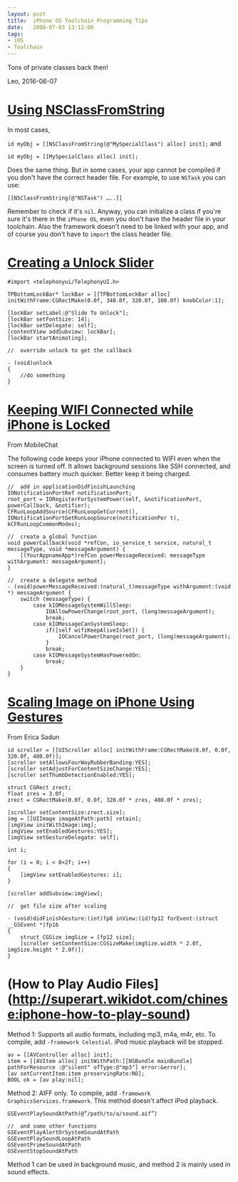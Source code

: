 ```yaml
---
layout: post
title:  iPhone OS Toolchain Programming Tips
date:   2008-07-03 13:12:00
tags:
- iOS
- Toolchain
---
```


Tons of private classes back then!

Leo, 2016-06-07

# [Using NSClassFromString](http://superart.wikidot.com/chinese:iphone-nsclassfromstring)

In most cases,
   
`id myObj = [[NSClassFromString(@"MySpecialClass") alloc] init];` and

`id myObj = [[MySpecialClass alloc] init];`

Does the same thing. But in some cases, your app cannot be compiled if you don't have the correct header file. For example, to use `NSTask` you can use:

`[[NSClassFromString(@"NSTask") …..]]`

Remember to check if it's `nil`. Anyway, you can initialize a class if you're sure it's there in the `iPhone OS`, even you don't have the header file in your toolchain. Also the framework doesn't need to be linked with your app, and of course you don't have to `import` the class header file.

# [Creating a Unlock Slider](http://superart.wikidot.com/chinese:iphone-create-a-slide-bar)

```
#import <telephonyui/TelephonyUI.h>

TPBottomLockBar* lockBar = [[TPBottomLockBar alloc] initWithFrame:CGRectMake(0.0f, 340.0f, 320.0f, 100.0f) knobColor:1];

[lockBar setLabel:@"Slide To Unlock"];
[lockBar setFontSize: 14];
[lockBar setDelegate: self];
[contentView addSubview: lockBar];
[lockBar startAnimating];

//	override unlock to get the callback

- (void)unlock
{
	//do something
}
```

# [Keeping WIFI Connected while iPhone is Locked](http://superart.wikidot.com/chinese:iphone-keep-wifi-alive-while-sleeping)

From MobileChat

The following code keeps your iPhone connected to WIFI even when the screen is turned off. It allows background sessions like SSH connected, and consumes battery much quicker. Better keep it being charged.

```
//	add in applicationDidFinishLaunching
IONotificationPortRef notificationPort;
root_port = IORegisterForSystemPower(self, &notificationPort, powerCallback, &notifier);
CFRunLoopAddSource(CFRunLoopGetCurrent(), IONotificationPortGetRunLoopSource(notificationPor t), kCFRunLoopCommonModes);

//	create a global function
void powerCallback(void *refCon, io_service_t service, natural_t messageType, void *messageArgument) {
	[(YourAppnameApp*)refCon powerMessageReceived: messageType withArgument: messageArgument];
}

//	create a delegate method
- (void)powerMessageReceived:(natural_t)messageType withArgument:(void *) messageArgument {
	switch (messageType) {
		case kIOMessageSystemWillSleep:
			IOAllowPowerChange(root_port, (long)messageArgument);
			break;
		case kIOMessageCanSystemSleep:
			if([self wifiKeepAliveIsSet]) {
				IOCancelPowerChange(root_port, (long)messageArgument);
			}
			break;
		case kIOMessageSystemHasPoweredOn:
			break;
	}
}
```

# [Scaling Image on iPhone Using Gestures](http://superart.wikidot.com/chinese:iphone-image-scaling)

From Erica Sadun

```
id scroller = [[UIScroller alloc] initWithFrame:CGRectMake(0.0f, 0.0f, 320.0f, 480.0f)];
[scroller setAllowsFourWayRubberBanding:YES];
[scroller setAdjustForContentSizeChange:YES];
[scroller setThumbDetectionEnabled:YES];

struct CGRect zrect;
float zres = 3.0f;
zrect = CGRectMake(0.0f, 0.0f, 320.0f * zres, 480.0f * zres);

[scroller setContentSize:zrect.size];
img = [[UIImage imageAtPath:path] retain];
[imgView initWithImage:img];
[imgView setEnabledGestures:YES];
[imgView setGestureDelegate: self];

int i;

for (i = 0; i < 0×2f; i++)
{
	[imgView setEnabledGestures: i];
}

[scroller addSubview:imgView];

//	get file size after scaling

- (void)didFinishGesture:(int)fp8 inView:(id)fp12 forEvent:(struct __GSEvent *)fp16
{
	struct CGSize imgSize = [fp12 size];
	[scroller setContentSize:CGSizeMake(imgSize.width * 2.0f, imgSize.height * 2.0f)];
}
```

# (How to Play Audio Files](http://superart.wikidot.com/chinese:iphone-how-to-play-sound)

Method 1: Supports all audio formats, including mp3, m4a, m4r, etc. To compile, add `-framework Celestial`. iPod music playback will be stopped.

```
av = [[AVController alloc] init];
item = [[AVItem alloc] initWithPath:[[NSBundle mainBundle] pathForResource :@"silent" ofType:@"mp3"] error:&error];
[av setCurrentItem:item preservingRate:NO];
BOOL ok = [av play:nil];
```

Method 2: AIFF only. To compile, add `-framework GraphicsServices.framework`. This method doesn't affect iPod playback.

```
GSEventPlaySoundAtPath(@”/path/to/a/sound.aif”)

//	and some other functions
GSEventPlayAlertOrSystemSoundAtPath
GSEventPlaySoundLoopAtPath
GSEventPrimeSoundAtPath
GSEventStopSoundAtPath
```

Method 1 can be used in background music, and method 2 is mainly used in sound effects.